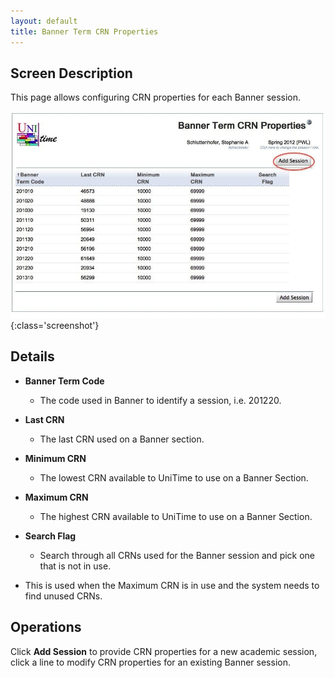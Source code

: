 ```yaml
---
layout: default
title: Banner Term CRN Properties
---
```


## Screen Description

This page allows configuring CRN properties for each Banner session.

![Banner Term CRN Properties](images/banner-term-crn-properties-1.png){:class='screenshot'}

## Details

* **Banner Term Code**
	* The code used in Banner to identify a session, i.e. 201220.

* **Last CRN**
	* The last CRN used on a Banner section.

* **Minimum CRN**
	* The lowest CRN available to UniTime to use on a Banner Section.

* **Maximum CRN**
	* The highest CRN available to UniTime to use on a Banner Section.

* **Search Flag**
	* Search through all CRNs used for the Banner session and pick one that is not in use.

* This is used when the Maximum CRN is in use and the system needs to find unused CRNs.

## Operations

Click **Add Session** to provide CRN properties for a new academic session, click a line to modify CRN properties for an existing Banner session.
